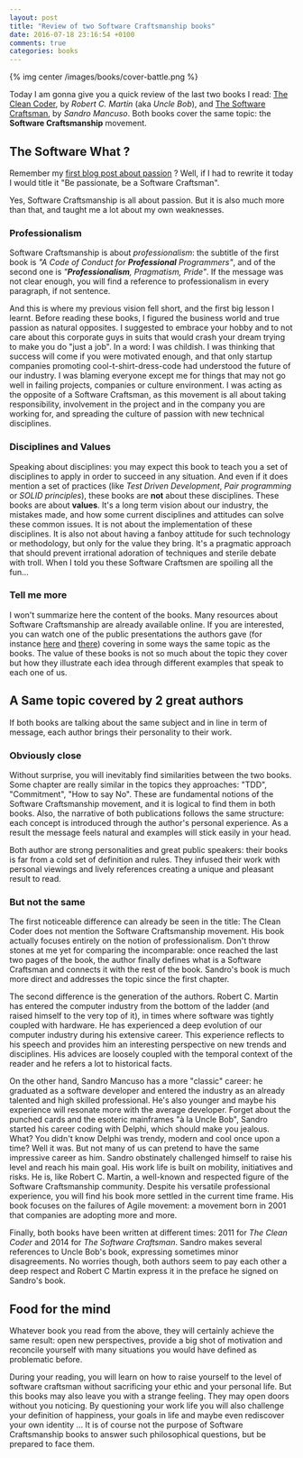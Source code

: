 ```yaml
---
layout: post
title: "Review of two Software Craftsmanship books"
date: 2016-07-18 23:16:54 +0100
comments: true
categories: books
---
```


{% img center /images/books/cover-battle.png %}

Today I am gonna give you a quick review of the last two books I read: [The Clean Coder][clean-coder], by _Robert C. Martin_ (aka _Uncle Bob_), and [The Software Craftsman][software-craftsman], by _Sandro Mancuso_.
Both books cover the same topic: the **Software Craftsmanship** movement.

<!-- More -->

The Software What ?
-------------------

Remember my [first blog post about passion][first-blog-post] ? Well, if I had to rewrite it today I would title it "Be passionate, be a Software Craftsman".

Yes, Software Craftsmanship is all about passion. But it is also much more than that, and taught me a lot about my own weaknesses.

### Professionalism

Software Craftsmanship is about _professionalism_: the subtitle of the first book is _"A Code of Conduct for **Professional** Programmers"_, and of the second one is _"**Professionalism**, Pragmatism, Pride"_. If the message was not clear enough, you will find a reference to professionalism in every paragraph, if not sentence.

And this is where my previous vision fell short, and the first big lesson I learnt. Before reading these books, I figured the business world and true passion as natural opposites. I suggested to embrace your hobby and to not care about this corporate guys in suits that would crash your dream trying to make you do "just a job". In a word: I was childish.
I was thinking that success will come if you were motivated enough, and that only startup companies promoting cool-t-shirt-dress-code had understood the future of our industry. I was blaming everyone except me for things that may not go well in failing projects, companies or culture environment. I was acting as the opposite of a Software Craftsman, as this movement is all about taking responsibility, involvement in the project and in the company you are working for, and spreading the culture of passion with new technical disciplines.

### Disciplines and Values

Speaking about disciplines: you may expect this book to teach you a set of disciplines to apply in order to succeed in any situation. And even if it does mention a set of practices (like _Test Driven Development_, _Pair programming_ or _SOLID principles_), these books are **not** about these disciplines. These books are about **values**. It's a long term vision about our industry, the mistakes made, and how some current disciplines and attitudes can solve these common issues. It is not about the implementation of these disciplines. It is also not about having a fanboy attitude for such technology or methodology, but only for the value they bring. It's a pragmatic approach that should prevent irrational adoration of techniques and sterile debate with troll. When I told you these Software Craftsmen are spoiling all the fun...

### Tell me more

I won't summarize here the content of the books. Many resources about Software Craftsmanship are already available online. If you are interested, you can watch one of the public presentations the authors gave (for instance [here][sandro-talk] and [there][uncle-bob-talk]) covering in some ways the same topic as the books. The value of these books is not so much about the topic they cover but how they illustrate each idea through different examples that speak to each one of us.

A Same topic covered by 2 great authors
---------------------------------------

If both books are talking about the same subject and in line in term of message, each author brings their personality to their work.

### Obviously close

Without surprise, you will inevitably find similarities between the two books. Some chapter are really similar in the topics they approaches: "TDD", "Commitment", "How to say No". These are fundamental notions of the Software Craftsmanship movement, and it is logical to find them in both books. Also, the narrative of both publications follows the same structure: each concept is introduced through the author's personal experience. As a result the message feels natural and examples will stick easily in your head.

Both author are strong personalities and great public speakers: their books is far from a cold set of definition and rules. They infused their work with personal viewings and lively references creating a unique and pleasant result to read.

### But not the same

The first noticeable difference can already be seen in the title: The Clean Coder does not mention the Software Craftsmanship movement. His book actually focuses entirely on the notion of professionalism. Don't throw stones at me yet for comparing the incomparable: once reached the last two pages of the book, the author finally defines what is a Software Craftsman and connects it with the rest of the book. Sandro's book is much more direct and addresses the topic since the first chapter. 

The second difference is the generation of the authors. Robert C. Martin has entered the computer industry from the bottom of the ladder (and raised himself to the very top of it), in times where software was tightly coupled with hardware. He has experienced a deep evolution of our computer industry during his extensive career. This experience reflects to his speech and provides him an interesting perspective on new trends and disciplines. His advices are loosely coupled with the temporal context of the reader and he refers a lot to historical facts.

On the other hand, Sandro Mancuso has a more "classic" career: he graduated as a software developer and entered the industry as an already talented and high skilled professional. He's also younger and maybe his experience will resonate more with the average developer. Forget about the punched cards and the esoteric mainframes "à la Uncle Bob", Sandro started his career coding with Delphi, which should make you jealous. What? You didn't know Delphi was trendy, modern and cool once upon a time? Well it was. But not many of us can pretend to have the same impressive career as him. Sandro obstinately challenged himself to raise his level and reach his main goal. His work life is built on mobility, initiatives and risks. He is, like Robert C. Martin, a well-known and respected figure of the Software Craftsmanship community. Despite his versatile professional experience, you will find his book more settled in the current time frame. His book focuses on the failures of Agile movement: a movement born in 2001 that companies are adopting more and more.

Finally, both books have been written at different times: 2011 for *The Clean Coder* and 2014 for *The Software Craftsman*. Sandro makes several references to Uncle Bob's book, expressing sometimes minor disagreements. No worries though, both authors seem to pay each other a deep respect and Robert C Martin express it in the preface he signed on Sandro's book.

Food for the mind
-----------------

Whatever book you read from the above, they will certainly achieve the same result: open new perspectives, provide a big shot of motivation and reconcile yourself with many situations you would have defined as problematic before.

During your reading, you will learn on how to raise yourself to the level of software craftsman without sacrificing your ethic and your personal life. 
But this books may also leave you with a strange feeling. They may open doors without you noticing. By questioning your work life you will also challenge your definition of happiness, your goals in life and maybe even rediscover your own identity ... It is of course not the purpose of Software Craftsmanship books to answer such philosophical questions, but be prepared to face them.

[clean-coder]:http://www.informit.com/store/clean-coder-a-code-of-conduct-for-professional-programmers-9780137081073
[software-craftsman]:http://www.informit.com/store/software-craftsman-professionalism-pragmatism-pride-9780134052502
[first-blog-post]:http://pierre-jean.baraud.fr/blog/2013/08/10/be-passionate/
[sandro-talk]:https://www.youtube.com/watch?v=9OhXqBlCmrM
[uncle-bob-talk]:https://www.youtube.com/watch?v=9Xy3QC7yxJw

